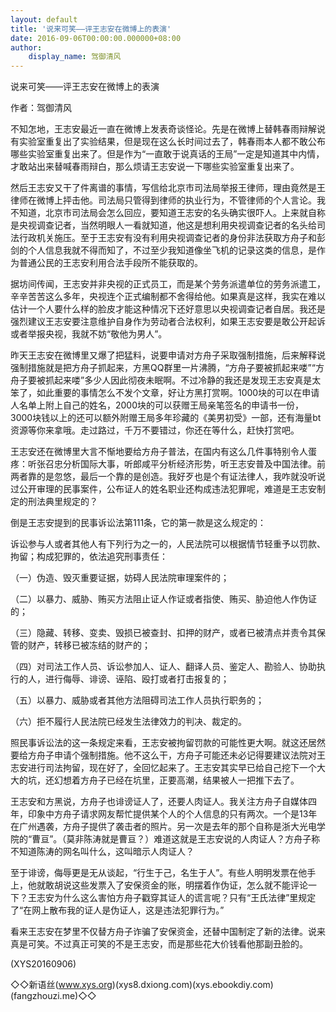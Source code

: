 ```yaml
---
layout: default
title: '说来可笑——评王志安在微博上的表演'
date: 2016-09-06T00:00:00.000000+08:00
author:
    display_name: 驾御清风
---
```


说来可笑——评王志安在微博上的表演

作者：驾御清风

不知怎地，王志安最近一直在微博上发表奇谈怪论。先是在微博上替韩春雨辩解说有实验室重复出了实验结果，但是现在这么长时间过去了，韩春雨本人都不敢公布哪些实验室重复出来了。但是作为“一直敢于说真话的王局”一定是知道其中内情，才敢站出来替喊春雨辩白，那么烦请王志安说一下哪些实验室重复出来了。

然后王志安又干了件离谱的事情，写信给北京市司法局举报王律师，理由竟然是王律师在微博上抨击他。司法局只管得到律师的执业行为，不管律师的个人言论。我不知道，北京市司法局会怎么回应，要知道王志安的名头确实很吓人。上来就自称是央视调查记者，当然明眼人一看就知道，他这是想利用央视调查记者的名头给司法行政机关施压。至于王志安有没有利用央视调查记者的身份非法获取方舟子和彭剑的个人信息我就不得而知了，不过至少我知道像坐飞机的记录这类的信息，是作为普通公民的王志安利用合法手段所不能获取的。

据坊间传闻，王志安并非央视的正式员工，而是某个劳务派遣单位的劳务派遣工，辛辛苦苦这么多年，央视连个正式编制都不舍得给他。如果真是这样，我实在难以估计一个人要什么样的脸皮才能这种情况下还好意思以央视调查记者自居。我还是强烈建议王志安要注意维护自身作为劳动者合法权利，如果王志安要是敢公开起诉或者举报央视，我就不妨“敬他为男人”。

昨天王志安在微博里又爆了把猛料，说要申请对方舟子采取强制措施，后来解释说强制措施就是把方舟子抓起来，方黑QQ群里一片沸腾，“方舟子要被抓起来喽”“方舟子要被抓起来喽”多少人因此彻夜未眠啊。不过冷静的我还是发现王志安真是太笨了，如此重要的事情怎么不发个文章，好让方黑打赏啊。1000块的可以在申请人名单上附上自己的姓名，2000块的可以获赠王局亲笔签名的申请书一份，3000块钱以上的还可以额外附赠王局多年珍藏的《美男初受》一部，还有海量bt资源等你来拿哦。走过路过，千万不要错过，你还在等什么，赶快打赏吧。

王志安还在微博里大言不惭地要给方舟子普法，在国内有这么几件事特别令人蛋疼：听张召忠分析国际大事，听郎咸平分析经济形势，听王志安普及中国法律。前两者靠的是忽悠，最后一个靠的是创造。我好歹也是个有证法律人，我咋就没听说过公开审理的民事案件，公布证人的姓名职业还构成违法犯罪呢，难道是王志安制定的刑法典里规定的？

倒是王志安提到的民事诉讼法第111条，它的第一款是这么规定的：

诉讼参与人或者其他人有下列行为之一的，人民法院可以根据情节轻重予以罚款、拘留；构成犯罪的，依法追究刑事责任：

（一）伪造、毁灭重要证据，妨碍人民法院审理案件的；

（二）以暴力、威胁、贿买方法阻止证人作证或者指使、贿买、胁迫他人作伪证的；

（三）隐藏、转移、变卖、毁损已被查封、扣押的财产，或者已被清点并责令其保管的财产，转移已被冻结的财产的；

（四）对司法工作人员、诉讼参加人、证人、翻译人员、鉴定人、勘验人、协助执行的人，进行侮辱、诽谤、诬陷、殴打或者打击报复的；

（五）以暴力、威胁或者其他方法阻碍司法工作人员执行职务的；

（六）拒不履行人民法院已经发生法律效力的判决、裁定的。

照民事诉讼法的这一条规定来看，王志安被拘留罚款的可能性更大啊。就这还居然要给方舟子申请个强制措施。他不这么干，方舟子可能还未必记得要建议法院对王志安进行司法拘留，现在好了，全回忆起来了。王志安其实早已给自己挖下一个大大的坑，还幻想着方舟子已经在坑里，正要高潮，结果被人一把推下去了。

王志安和方黑说，方舟子也诽谤证人了，还要人肉证人。我关注方舟子自媒体四年，印象中方舟子请求网友帮忙提供某个人的个人信息的只有两次。一个是13年在广州遇袭，方舟子提供了袭击者的照片。另一次是去年的那个自称是浙大光电学院的“曹亘”。（莫非陈涛就是曹亘？）难道这就是王志安说的人肉证人？方舟子称不知道陈涛的网名叫什么，这叫暗示人肉证人？

至于诽谤，侮辱更是无从谈起，“行生于己，名生于人”。有些人明明发票在他手上，他就敢胡说这些发票入了安保资金的账，明摆着作伪证，怎么就不能评论一下？王志安为什么这么害怕方舟子戳穿其证人的谎言呢？只有“王氏法律”里规定了“在网上散布我的证人是伪证人，这是违法犯罪行为。”

看来王志安在梦里不仅替方舟子诈骗了安保资金，还替中国制定了新的法律。说来真是可笑。不过真正可笑的不是王志安，而是那些花大价钱看他那副丑脸的。

(XYS20160906)

◇◇新语丝(www.xys.org)(xys8.dxiong.com)(xys.ebookdiy.com)(fangzhouzi.me)◇◇


